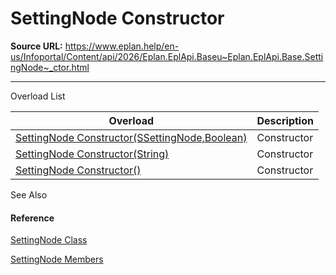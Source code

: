 # SettingNode Constructor

**Source URL:** https://www.eplan.help/en-us/Infoportal/Content/api/2026/Eplan.EplApi.Baseu~Eplan.EplApi.Base.SettingNode~_ctor.html

---

Overload List

| Overload | Description |
| --- | --- |
| [SettingNode Constructor(SSettingNode,Boolean)](Eplan.EplApi.Baseu~Eplan.EplApi.Base.SettingNode~_ctor(SSettingNode,Boolean).html) | Constructor |
| [SettingNode Constructor(String)](Eplan.EplApi.Baseu~Eplan.EplApi.Base.SettingNode~_ctor(String).html) | Constructor |
| [SettingNode Constructor()](Eplan.EplApi.Baseu~Eplan.EplApi.Base.SettingNode~_ctor().html) | Constructor |



See Also

#### Reference

[SettingNode Class](Eplan.EplApi.Baseu~Eplan.EplApi.Base.SettingNode.html)
  
[SettingNode Members](Eplan.EplApi.Baseu~Eplan.EplApi.Base.SettingNode_members.html)